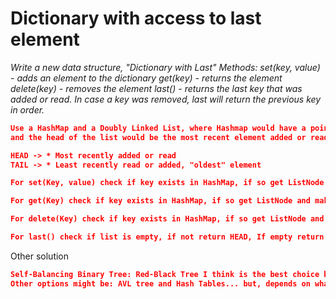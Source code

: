 # Dictionary with access to last element

*Write a new data structure, "Dictionary with Last"
Methods:
set(key, value) - adds an element to the dictionary
get(key) - returns the element
delete(key) - removes the element
last() - returns the last key that was added or read.
In case a key was removed, last will return the previous key in order.*


```json
Use a HashMap and a Doubly Linked List, where Hashmap would have a pointer to the list Node such as Map<Key, ListNode> and List would have ListNode(Value, Left, Right)
and the head of the list would be the most recent element added or read.

HEAD -> * Most recently added or read
TAIL -> * Least recently read or added, "oldest" element

For set(Key, value) check if key exists in HashMap, if so get ListNode and set new value make it HEAD, set left and right pointers accordingly. If not create new ListNode, set it as new HEAD and make HEAD -> right point to old HEAD.

For get(Key) check if key exists in HashMap, if so get ListNode and make it HEAD, set left and right pointers accordingly. Return value. If it does not exits return null or throw exception.

For delete(Key) check if key exists in HashMap, if so get ListNode and set left and right pointers accordingly eliminate this node and remove it from hashmap . Return value. If it does not exits return null or throw exception.

For last() check if list is empty, if not return HEAD, If empty return null.
```

Other solution

```json
Self-Balancing Binary Tree: Red-Black Tree I think is the best choice because it gives you the best worst case (log).
Other options might be: AVL tree and Hash Tables... but, depends on what you want to do with this structure.
```